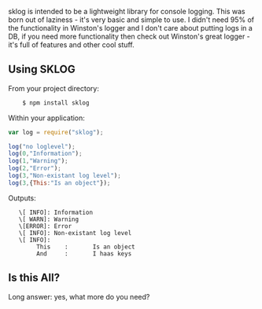 sklog is intended to be a lightweight library for console logging.  This was born out of laziness - it's very basic and simple to use.  I didn't need 95% of the functionality in Winston's logger and I don't care about putting logs in a DB, if you need more functionality then check out Winston's great logger - it's full of features and other cool stuff.

Using SKLOG
-----------

From your project directory:
```bash
    $ npm install sklog
```

Within your application:
```javascript
var log = require("sklog");

log("no loglevel");
log(0,"Information");
log(1,"Warning");
log(2,"Error");
log(3,"Non-existant log level");
log(3,{This:"Is an object"});
```

Outputs:
```
   \[ INFO]: Information
   \[ WARN]: Warning
   \[ERROR]: Error
   \[ INFO]: Non-existant log level
   \[ INFO]:
        This    :       Is an object
        And     :       I haas keys
```

Is this All?
------------
Long answer: yes, what more do you need?


